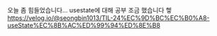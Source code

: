 오늘 좀 힘들었습니다... usestate에 대해 공부 조금 했습니다 헿
https://velog.io/@seongbin1013/TIL-24%EC%9D%BC%EC%B0%A8-useState%EC%8B%AC%ED%99%94%ED%8E%B8
